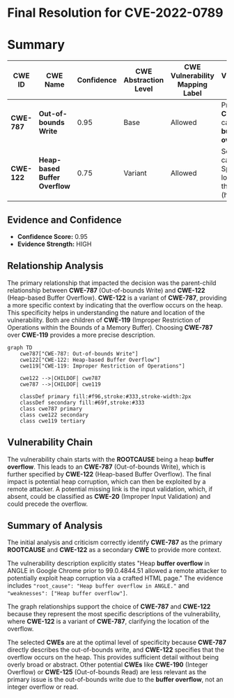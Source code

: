 # Final Resolution for CVE-2022-0789

# Summary
| CWE ID | CWE Name | Confidence | CWE Abstraction Level | CWE Vulnerability Mapping Label | CWE-Vulnerability Mapping Notes |
|---|---|---|---|---|---|
| **CWE-787** | **Out-of-bounds Write** | 0.95 | Base | Allowed | Primary **CWE**. Root cause of the **buffer overflow**. |
| **CWE-122** | **Heap-based Buffer Overflow** | 0.75 | Variant | Allowed | Secondary candidate. Specifies the location of the buffer (heap). |

## Evidence and Confidence

*   **Confidence Score:** 0.95
*   **Evidence Strength:** HIGH

## Relationship Analysis
The primary relationship that impacted the decision was the parent-child relationship between **CWE-787** (Out-of-bounds Write) and **CWE-122** (Heap-based Buffer Overflow). **CWE-122** is a variant of **CWE-787**, providing a more specific context by indicating that the overflow occurs on the heap. This specificity helps in understanding the nature and location of the vulnerability. Both are children of **CWE-119** (Improper Restriction of Operations within the Bounds of a Memory Buffer). Choosing **CWE-787** over **CWE-119** provides a more precise description.

```mermaid
graph TD
    cwe787["CWE-787: Out-of-bounds Write"]
    cwe122["CWE-122: Heap-based Buffer Overflow"]
    cwe119["CWE-119: Improper Restriction of Operations"]
    
    cwe122 -->|CHILDOF| cwe787
    cwe787 -->|CHILDOF| cwe119
    
    classDef primary fill:#f96,stroke:#333,stroke-width:2px
    classDef secondary fill:#69f,stroke:#333
    class cwe787 primary
    class cwe122 secondary
    class cwe119 tertiary
```

## Vulnerability Chain
The vulnerability chain starts with the **ROOTCAUSE** being a heap **buffer overflow**. This leads to an **CWE-787** (Out-of-bounds Write), which is further specified by **CWE-122** (Heap-based Buffer Overflow). The final impact is potential heap corruption, which can then be exploited by a remote attacker. A potential missing link is the input validation, which, if absent, could be classified as **CWE-20** (Improper Input Validation) and could precede the overflow.

## Summary of Analysis
The initial analysis and criticism correctly identify **CWE-787** as the primary **ROOTCAUSE** and **CWE-122** as a secondary **CWE** to provide more context.

The vulnerability description explicitly states "Heap **buffer overflow** in ANGLE in Google Chrome prior to 99.0.4844.51 allowed a remote attacker to potentially exploit heap corruption via a crafted HTML page." The evidence includes `"root_cause": "Heap buffer overflow in ANGLE."` and `"weaknesses": ["Heap buffer overflow"]`.

The graph relationships support the choice of **CWE-787** and **CWE-122** because they represent the most specific descriptions of the vulnerability, where **CWE-122** is a variant of **CWE-787**, clarifying the location of the overflow.

The selected **CWEs** are at the optimal level of specificity because **CWE-787** directly describes the out-of-bounds write, and **CWE-122** specifies that the overflow occurs on the heap. This provides sufficient detail without being overly broad or abstract. Other potential **CWEs** like **CWE-190** (Integer Overflow) or **CWE-125** (Out-of-bounds Read) are less relevant as the primary issue is the out-of-bounds write due to the **buffer overflow**, not an integer overflow or read.
